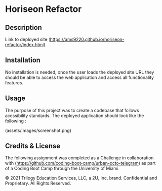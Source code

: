 # Horiseon Refactor 

## Description



Link to deployed site (https://ams9220.github.io/horiseon-refactor/index.html).


## Installation

No installation is needed, once the user loads the deployed site URL they should be able to access the web application and access all functionality features. 


## Usage

The purpose of this project was to create a codebase that follows acessibility standards. The deployed application should look like the following : 

(assets/images/screenshot.png)


## Credits & License

The following assignment was completed as a Challenge in collaboration with (https://github.com/coding-boot-camp/urban-octo-telegram) as part of a Coding Boot Camp through the University of Miami.


© 2021 Trilogy Education Services, LLC, a 2U, Inc. brand. Confidential and Proprietary. All Rights Reserved.
